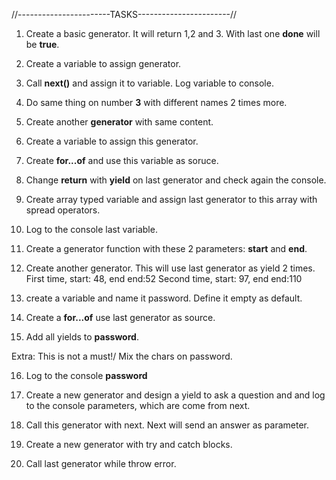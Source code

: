 //-----------------------TASKS-----------------------//

1) Create a basic generator. It will return 1,2 and 3. 
    With last one **done** will be **true**.

2) Create a variable to assign generator.

3) Call **next()** and assign it to variable. Log variable to console.

4) Do same thing on number **3** with different names 2 times more.

5) Create another **generator** with same content.

6) Create a variable to assign this generator.

7) Create **for...of** and use this variable as soruce.

8) Change **return** with **yield** on last generator and check again the console.

9) Create array typed variable and assign last generator to this array with spread operators.

10) Log to the console last variable.

11) Create a generator function with these 2 parameters: **start** and **end**.

12) Create another generator. This will use last generator as yield 2 times.
    First time, start: 48, end end:52
    Second time, start: 97, end end:110

13) create a variable and name it password. Define it empty as default.

14) Create a **for...of** use last generator as source.

15) Add all yields to **password**.

Extra: This is not a  must!/ Mix the chars on password.

16) Log to the console **password**

17) Create a new generator and design a yield to ask a question and and log
    to the console parameters, which are come from next.

18) Call this generator with next. Next will send an answer as parameter.

19) Create a new generator with try and catch blocks.

20) Call last generator while throw error.


